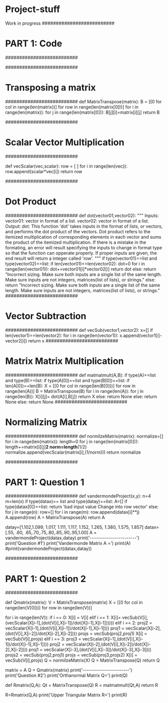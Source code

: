 # Project-stuff
Work in progress
##########################
# PART 1: Code
##########################

##########################
# Transposing a matrix 
##########################
def MatrixTranspose(matrix):
  B = [[0 for col in range(len(matrix))] for row in range(len(matrix[0]))] 
  for i in range(len(matrix)):
    for j in range(len(matrix[0])):
      B[j][i]=matrix[i][j]
  return B 

##########################
# Scalar Vector Multiplication
##########################

def vecScalar(vec,scalar):
  row = [ ]
  for i in range(len(vec)):
      row.append(scalar*vec[i])
  return row

##########################
# Dot Product 
########################## 
def dot(vector01,vector02):
  """
  Inputs:
    vector01: vector in format of a list.
    vector02: vector in format of a list.
  Output:
    dot:
  This function 'dot' takes inputs in the format of lists, or vectors, and performs the dot product of the vectors. Dot product refers to the itemized multiplication of corresponding elements in each vector and sums the product of the itemized multiplication. 
  If there is a mistake in the formating, an error will result specifying the inputs to change in format type so that the function can opperate properly. 
  If proper inputs are given, the end result will return a integer called 'row'.
  """
  if type(vector01)==list and type(vector02)==list:
    if len(vector01)==len(vector02):
      dot=0 
      for i in range(len(vector01)):
        dot+=vector01[i]*vector02[i]
      return dot
    else:
      return  "Incorrect sizing. Make sure both inputs are a single list of the same length. Make sure inputs are not integers, matrices(list of lists), or strings."
  else:
    return  "Incorrect sizing. Make sure both inputs are a single list of the same length. Make sure inputs are not integers, matrices(list of lists), or strings."
##########################
# Vector Subtraction
########################## 
def vecSub(vector1,vector2):
  x=[]
  if len(vector1)==len(vector2):
    for i in range(len(vector1)):
      x.append(vector1[i]-vector2[i])
    return x
##########################
# Matrix Matrix Multiplication
##########################
def matmatmult(A,B):
  if type(A)==list and type(B)==list:
    if type(A[0])==list and type(B[0])==list:
      if len(A[0])==len(B):
        X = [[0 for col in range(len(B[0]))] for row in range(len(A))]
        B = MatrixTranspose(B)
        for i in range(len(A)):
          for j in range(len(B)):
            X[i][j]= dot(A[i],B[j])
        return X
      else:
        return None
    else:
      return None
  else: 
    return None
##########################
# Normalizing Matrix 
########################## 
def normilzeMatrix(matrix):
  normalize=[]
  for i in range(len(matrix)):
    length=0
    for j in range(len(matrix[0])):
      length+=matrix[i][j]**2
    norm=length**(1/2)
    normalize.append(vecScalar(matrix[i],(1/norm)))
  return normalize

##########################
# PART 1: Question 1
##########################
def vandermondeProject(x,y):
  n=4
  m=len(x)
  if type(datax)== list and type(datay)==list:
    A=[]
    if type(datax[0])==list:
      return 'bad input value Change into row vector'
    else:
      for j in range(n):
        row=[]
        for i in range(m):
          row.append(datax[i]**j)
        A.append(row)
      A = MatrixTranspose(A)
      return A


datay=[1.102,1.099, 1.017, 1.111, 1.117, 1.152, 1.265, 1.380, 1.575, 1.857]
datax=[.55, .60, .65,.70,.75,.80,.85,.90,.95,1.00]
A = vandermondeProject(datax,datay)
print('-----------------------')
print('Question #1')
print('Vandermonde Matrix A =')
print(A)
#print(vandermondeProject(datax,datay))

##########################
# PART 1: Question 2
##########################

def Qmatrix(matrix):
  V = MatrixTranspose(matrix)
  X = [[0 for col in range(len(V[0]))] for row in range(len(V))]

  for i in range(len(V)):
    if i == 0:
      X[i] = V[i]
    elif i == 1:
      X[i]= vecSub(V[i],(vecScalar(X[i-1],(dot(V[i],X[i-1])/dot(X[i-1],X[i-1])))))
    elif i == 2:
      proj2 = vecScalar(X[i-1],(dot(V[i],X[i-1])/dot(X[i-1],X[i-1])))
      proj1 = vecScalar(X[i-2],(dot(V[i],X[i-2])/dot(X[i-2],X[i-2])))
      projs = vecSub(proj2,proj1)
      X[i] = vecSub(V[i],projs)
    elif i == 3:
      proj3 = vecScalar(X[i-1],(dot(V[i],X[i-1])/dot(X[i-1],X[i-1])))
      proj2 = vecScalar(X[i-2],(dot(V[i],X[i-2])/dot(X[i-2],X[i-2])))
      proj1 = vecScalar(X[i-3],(dot(V[i],X[i-3])/dot(X[i-3],X[i-3])))
      projs2 = vecSub(proj2,proj1)
      projs = vecSub(proj3,projs2)
      X[i] = vecSub(V[i],projs)
  Q = normilzeMatrix(X)
  Q = MatrixTranspose(Q) 
  return Q
  
matrix = A 
Q = Qmatrix(matrix)
print('-----------------------')
print('Question #2')
print('Orthanormal Matrix Q=')
print(Q)

def Rmatrix(Q,A):
  Qt = MatrixTranspose(Q)
  R = matmatmult(Qt,A)
  return R

R=Rmatrix(Q,A) 
print('Upper Triangular Matrix R=')
print(R)
